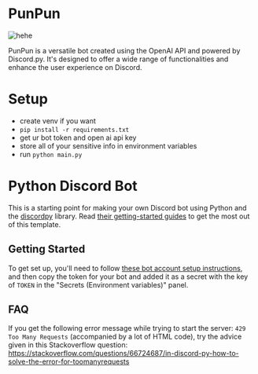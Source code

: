 # PunPun

![hehe](https://github.com/Ankur2606/generative-discord-bot/assets/66749243/87ed7df9-772d-41d1-872f-d59eec5edca6)


PunPun is a versatile bot created using the OpenAI API and powered by Discord.py. It's designed to offer a wide range of functionalities and enhance the user experience on Discord.

# Setup 

- create venv if you want
- ```pip install -r requirements.txt```
- get ur bot token and open ai api key
- store all of your sensitive info in environment variables
- run ```python main.py```

# Python Discord Bot

This is a starting point for making your own Discord bot using Python and the [discordpy](https://discordpy.readthedocs.io/) library.
Read [their getting-started guides](https://discordpy.readthedocs.io/en/stable/#getting-started) to get the most out of this template.

## Getting Started

To get set up, you'll need to follow [these bot account setup instructions](https://discordpy.readthedocs.io/en/stable/discord.html),
and then copy the token for your bot and added it as a secret with the key of `TOKEN` in the "Secrets (Environment variables)" panel.

## FAQ

If you get the following error message while trying to start the server: `429 Too Many Requests` (accompanied by a lot of HTML code), 
try the advice given in this Stackoverflow question:
https://stackoverflow.com/questions/66724687/in-discord-py-how-to-solve-the-error-for-toomanyrequests
